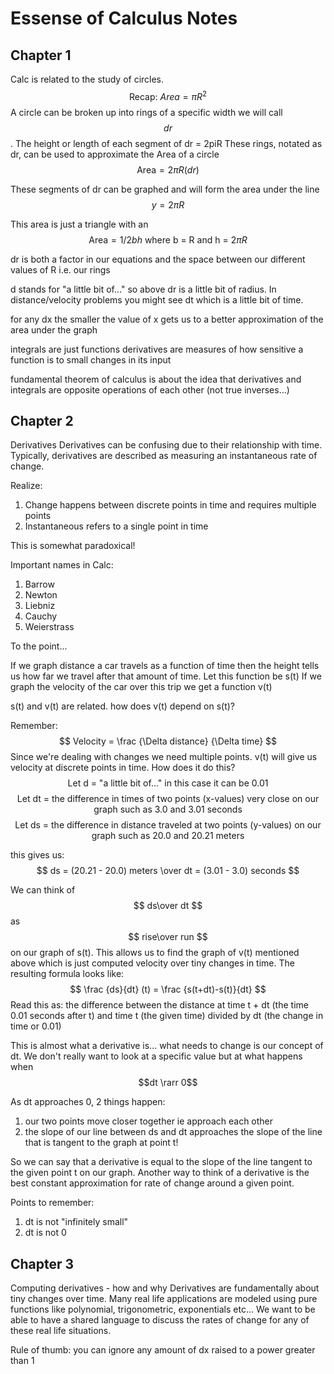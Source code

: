 # Essense of Calculus Notes

## Chapter 1

Calc is related to the study of circles.
$$\text{Recap: }Area = \pi R^2$$
A circle can be broken up into rings of a specific width we will call $$dr$$.
The height or length of each segment of dr = 2piR
These rings, notated as dr, can be used to approximate the Area of a circle
$$\text{Area} = 2 \pi R(dr)$$

These segments of dr can be graphed and will form the area under the line
$$y=2 \pi R$$

This area is just a triangle with an $$\text{Area} = 1/2bh \text{ where b = R and h = 2} \pi R$$

dr is both a factor in our equations and the space between our different values of R i.e. our rings

d stands for "a little bit of..." so above dr is a little bit of radius. In distance/velocity problems you might see dt which is a little bit of time.

for any dx the smaller the value of x gets us to a better approximation of the area under the graph

integrals are just functions
derivatives are measures of how sensitive a function is to small changes in its input

fundamental theorem of calculus is about the idea that derivatives and integrals are opposite operations of each other (not true inverses...)

## Chapter 2
Derivatives
Derivatives can be confusing due to their relationship with time. Typically, derivatives are described as measuring an instantaneous rate of change. 

Realize:
1. Change happens between discrete points in time and requires multiple points
2. Instantaneous refers to a single point in time

This is somewhat paradoxical!

Important names in Calc:
 1. Barrow
 2. Newton
 3. Liebniz
 4. Cauchy
 5. Weierstrass


To the point...

If we graph distance a car travels as a function of time then the height tells us how far we travel after that amount of time. Let this function be s(t)
If we graph the velocity of the car over this trip we get a function v(t)

s(t) and v(t) are related. 
how does v(t) depend on s(t)?

Remember:
$$
Velocity = \frac {\Delta distance} {\Delta time}
$$
Since we're dealing with changes we need multiple points. v(t) will give us velocity at discrete points in time. How does it do this?
$$\text{Let d = "a little bit of..." in this case it can be 0.01}$$
$$\text {Let dt = the difference in times of two points (x-values) very close on our graph such as 3.0 and 3.01 seconds}$$
$$\text{Let ds = the difference in distance traveled at two points (y-values) on our graph such as 20.0 and 20.21 meters}$$

this gives us:
$$
ds = (20.21 - 20.0) meters \over dt = (3.01 - 3.0) seconds
$$

We can think of $$ ds\over dt $$ as $$ rise\over run $$ on our graph of s(t). This allows us to find the graph of v(t) mentioned above which is just computed velocity over tiny changes in time. The resulting formula looks like:
$$
\frac {ds}{dt} (t) = \frac {s(t+dt)-s(t)}{dt}
$$
Read this as: 
the difference between the distance at time t + dt (the time 0.01 seconds after t) and time t (the given time) divided by dt (the change in time or 0.01)
 
 This is almost what a derivative is... what needs to change is our concept of dt. We don't really want to look at a specific value but at what happens when $$dt \rarr 0$$

As dt approaches 0, 2 things happen:
1. our two points move closer together ie approach each other
2. the slope of our line between ds and dt approaches the slope of the line that is tangent to the graph at point t!

So we can say that a derivative is equal to the slope of the line tangent to the given point t on our graph. Another way to think of a derivative is the best constant approximation for rate of change around  a given point.

Points to remember:
1. dt is not "infinitely small"
2. dt is not 0

## Chapter 3
Computing derivatives - how and why
Derivatives are fundamentally about tiny changes over time. Many real life applications are modeled using pure functions like polynomial, trigonometric, exponentials etc... We want to be able to have a shared language to discuss the rates of change for any of these real life situations. 

Rule of thumb: you can ignore any amount of dx raised to a power greater than 1


<!--stackedit_data:
eyJoaXN0b3J5IjpbLTM5ODQ1MTU4MiwxMTc1NTE2Mjk2XX0=
-->